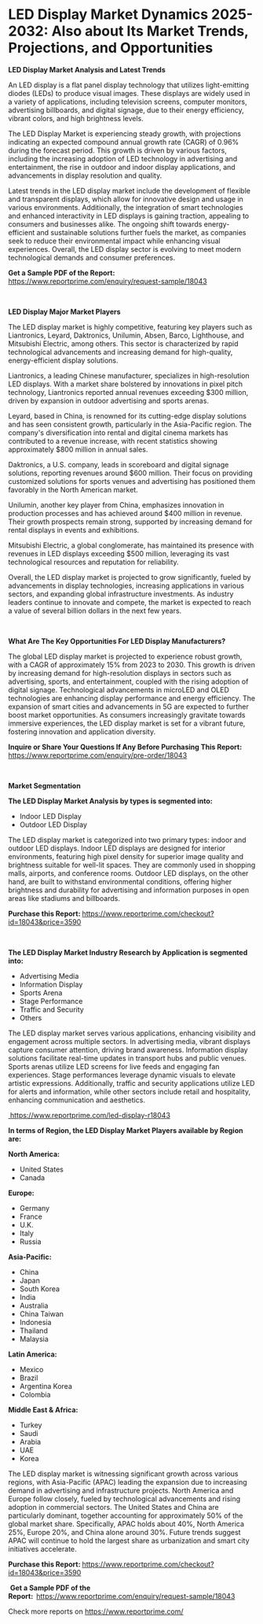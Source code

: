 <p><h1>LED Display Market Dynamics 2025-2032: Also about Its Market Trends, Projections, and Opportunities</h1></p><p><strong>LED Display Market Analysis and Latest Trends</strong></p>
<p><p>An LED display is a flat panel display technology that utilizes light-emitting diodes (LEDs) to produce visual images. These displays are widely used in a variety of applications, including television screens, computer monitors, advertising billboards, and digital signage, due to their energy efficiency, vibrant colors, and high brightness levels.</p><p>The LED Display Market is experiencing steady growth, with projections indicating an expected compound annual growth rate (CAGR) of 0.96% during the forecast period. This growth is driven by various factors, including the increasing adoption of LED technology in advertising and entertainment, the rise in outdoor and indoor display applications, and advancements in display resolution and quality.</p><p>Latest trends in the LED display market include the development of flexible and transparent displays, which allow for innovative design and usage in various environments. Additionally, the integration of smart technologies and enhanced interactivity in LED displays is gaining traction, appealing to consumers and businesses alike. The ongoing shift towards energy-efficient and sustainable solutions further fuels the market, as companies seek to reduce their environmental impact while enhancing visual experiences. Overall, the LED display sector is evolving to meet modern technological demands and consumer preferences.</p></p>
<p><strong>Get a Sample PDF of the Report:&nbsp;</strong> <a href="https://www.reportprime.com/enquiry/request-sample/18043?utm_campaign=2310&utm_medium=2&utm_source=Github&utm_content=ia&utm_term=18032025&utm_id=led-display">https://www.reportprime.com/enquiry/request-sample/18043</a></p>
<p>&nbsp;</p>
<p><strong>LED Display Major Market Players</strong></p>
<p><p>The LED display market is highly competitive, featuring key players such as Liantronics, Leyard, Daktronics, Unilumin, Absen, Barco, Lighthouse, and Mitsubishi Electric, among others. This sector is characterized by rapid technological advancements and increasing demand for high-quality, energy-efficient display solutions.</p><p>Liantronics, a leading Chinese manufacturer, specializes in high-resolution LED displays. With a market share bolstered by innovations in pixel pitch technology, Liantronics reported annual revenues exceeding $300 million, driven by expansion in outdoor advertising and sports arenas.</p><p>Leyard, based in China, is renowned for its cutting-edge display solutions and has seen consistent growth, particularly in the Asia-Pacific region. The company's diversification into rental and digital cinema markets has contributed to a revenue increase, with recent statistics showing approximately $800 million in annual sales.</p><p>Daktronics, a U.S. company, leads in scoreboard and digital signage solutions, reporting revenues around $600 million. Their focus on providing customized solutions for sports venues and advertising has positioned them favorably in the North American market.</p><p>Unilumin, another key player from China, emphasizes innovation in production processes and has achieved around $400 million in revenue. Their growth prospects remain strong, supported by increasing demand for rental displays in events and exhibitions.</p><p>Mitsubishi Electric, a global conglomerate, has maintained its presence with revenues in LED displays exceeding $500 million, leveraging its vast technological resources and reputation for reliability.</p><p>Overall, the LED display market is projected to grow significantly, fueled by advancements in display technologies, increasing applications in various sectors, and expanding global infrastructure investments. As industry leaders continue to innovate and compete, the market is expected to reach a value of several billion dollars in the next few years.</p></p>
<p>&nbsp;</p>
<p><strong>What Are The Key Opportunities For LED Display Manufacturers?</strong></p>
<p><p>The global LED display market is projected to experience robust growth, with a CAGR of approximately 15% from 2023 to 2030. This growth is driven by increasing demand for high-resolution displays in sectors such as advertising, sports, and entertainment, coupled with the rising adoption of digital signage. Technological advancements in microLED and OLED technologies are enhancing display performance and energy efficiency. The expansion of smart cities and advancements in 5G are expected to further boost market opportunities. As consumers increasingly gravitate towards immersive experiences, the LED display market is set for a vibrant future, fostering innovation and application diversity.</p></p>
<p><strong>Inquire or Share Your Questions If Any Before Purchasing This Report:</strong> <a href="https://www.reportprime.com/enquiry/pre-order/18043?utm_campaign=2310&utm_medium=2&utm_source=Github&utm_content=ia&utm_term=18032025&utm_id=led-display">https://www.reportprime.com/enquiry/pre-order/18043</a></p>
<p>&nbsp;</p>
<p><strong>Market Segmentation</strong></p>
<p><strong>The LED Display Market Analysis by types is segmented into:</strong></p>
<p><ul><li>Indoor LED Display</li><li>Outdoor LED Display</li></ul></p>
<p><p>The LED display market is categorized into two primary types: indoor and outdoor LED displays. Indoor LED displays are designed for interior environments, featuring high pixel density for superior image quality and brightness suitable for well-lit spaces. They are commonly used in shopping malls, airports, and conference rooms. Outdoor LED displays, on the other hand, are built to withstand environmental conditions, offering higher brightness and durability for advertising and information purposes in open areas like stadiums and billboards.</p></p>
<p><strong>Purchase this Report:&nbsp;</strong><a href="https://www.reportprime.com/checkout?id=18043&price=3590&utm_campaign=2310&utm_medium=2&utm_source=Github&utm_content=ia&utm_term=18032025&utm_id=led-display">https://www.reportprime.com/checkout?id=18043&price=3590</a></p>
<p>&nbsp;</p>
<p><strong>The LED Display Market Industry Research by Application is segmented into:</strong></p>
<p><ul><li>Advertising Media</li><li>Information Display</li><li>Sports Arena</li><li>Stage Performance</li><li>Traffic and Security</li><li>Others</li></ul></p>
<p><p>The LED display market serves various applications, enhancing visibility and engagement across multiple sectors. In advertising media, vibrant displays capture consumer attention, driving brand awareness. Information display solutions facilitate real-time updates in transport hubs and public venues. Sports arenas utilize LED screens for live feeds and engaging fan experiences. Stage performances leverage dynamic visuals to elevate artistic expressions. Additionally, traffic and security applications utilize LED for alerts and information, while other sectors include retail and hospitality, enhancing communication and aesthetics.</p></p>
<p><a href="https://www.reportprime.com/led-display-r18043?utm_campaign=2310&utm_medium=2&utm_source=Github&utm_content=ia&utm_term=18032025&utm_id=led-display">&nbsp;https://www.reportprime.com/led-display-r18043</a></p>
<p><strong>In terms of Region, the LED Display Market Players available by Region are:</strong></p>
<p>
    <p> <strong> North America: </strong>
        <ul>
            <li>United States</li>
            <li>Canada</li>
        </ul>
        </p> 
    <p> <strong> Europe: </strong>
        <ul>
            <li>Germany</li>
            <li>France</li>
            <li>U.K.</li>
            <li>Italy</li>
            <li>Russia</li>
        </ul>
        </p> 
    <p> <strong> Asia-Pacific: </strong>
        <ul>
            <li>China</li>
            <li>Japan</li>
            <li>South Korea</li>
            <li>India</li>
            <li>Australia</li>
            <li>China Taiwan</li>
            <li>Indonesia</li>
            <li>Thailand</li>
            <li>Malaysia</li>
        </ul>
        </p> 
    <p> <strong> Latin America: </strong>
        <ul>
            <li>Mexico</li>
            <li>Brazil</li>
            <li>Argentina Korea</li>
            <li>Colombia</li>
        </ul>
        </p> 
    <p> <strong> Middle East & Africa: </strong>
        <ul>
            <li>Turkey</li>
            <li>Saudi</li>
            <li>Arabia</li>
            <li>UAE</li>
            <li>Korea</li>
        </ul>
    </p>
    </p>
<p><p>The LED display market is witnessing significant growth across various regions, with Asia-Pacific (APAC) leading the expansion due to increasing demand in advertising and infrastructure projects. North America and Europe follow closely, fueled by technological advancements and rising adoption in commercial sectors. The United States and China are particularly dominant, together accounting for approximately 50% of the global market share. Specifically, APAC holds about 40%, North America 25%, Europe 20%, and China alone around 30%. Future trends suggest APAC will continue to hold the largest share as urbanization and smart city initiatives accelerate.</p></p>
<p><strong>Purchase this Report: </strong><a href="https://www.reportprime.com/checkout?id=18043&price=3590&utm_campaign=2310&utm_medium=2&utm_source=Github&utm_content=ia&utm_term=18032025&utm_id=led-display">https://www.reportprime.com/checkout?id=18043&price=3590</a></p>
<p>&nbsp;<strong>Get a Sample PDF of the Report:&nbsp;&nbsp;</strong><a href="https://www.reportprime.com/enquiry/request-sample/18043?utm_campaign=2310&utm_medium=2&utm_source=Github&utm_content=ia&utm_term=18032025&utm_id=led-display">https://www.reportprime.com/enquiry/request-sample/18043</a></p>
<p><strong></strong></p>
<p>Check more reports on <a href="https://www.reportprime.com/?utm_campaign=2310&utm_medium=2&utm_source=Github&utm_content=ia&utm_term=18032025&utm_id=led-display">https://www.reportprime.com/</a></p>
